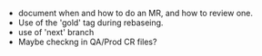 - document when and how to do an MR, and how to review one.
- Use of the 'gold' tag during rebaseing.
- use of 'next' branch
- Maybe checkng in QA/Prod CR files?